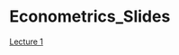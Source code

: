 # Econometrics_Slides

[Lecture 1](https://andrahiriscau.github.io/Econometrics_Slides/Lecture_1/Econometrics.html)
